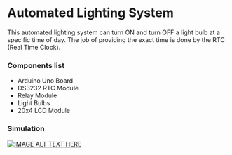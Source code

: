 # Automated Lighting System

This automated lighting system can turn ON and turn OFF a light bulb at a specific time of day.
The job of providing the exact time is done by the RTC (Real Time Clock).

### Components list

- Arduino Uno Board
- DS3232 RTC Module
- Relay Module
- Light Bulbs
- 20x4 LCD Module

### Simulation

[![IMAGE ALT TEXT HERE](https://img.youtube.com/vi/PC9fMmmqj8Y/0.jpg)](https://www.youtube.com/watch?v=PC9fMmmqj8Y)

